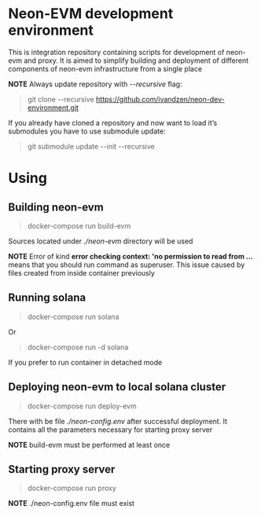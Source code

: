 # Neon-EVM development environment
This is integration repository containing scripts for development of neon-evm and proxy. 
It is aimed to simplify building and deployment of different components of neon-evm infrastructure from a single place

**NOTE** Always update repository with *--recursive* flag:
> git clone --recursive https://github.com/ivandzen/neon-dev-environment.git

If you already have cloned a repository and now want to load it’s submodules you have to use submodule update:
> git submodule update --init --recursive

# Using

## Building neon-evm
>docker-compose run build-evm

Sources located under *./neon-evm* directory will be used

**NOTE** Error of kind **error checking context: 'no permission to read from ...** means
that you should run command as superuser. This issue caused by files created from inside container
previously

## Running solana
>docker-compose run solana

Or
>docker-compose run -d solana

If you prefer to run container in detached mode

## Deploying neon-evm to local solana cluster
>docker-compose run deploy-evm

There with be file *./neon-config.env* after successful deployment. 
It contains all the parameters necessary for starting proxy server

**NOTE** build-evm must be performed at least once

## Starting proxy server
>docker-compose run proxy

**NOTE** ./neon-config.env file must exist
